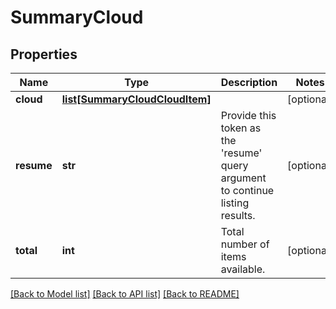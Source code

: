 # SummaryCloud

## Properties
Name | Type | Description | Notes
------------ | ------------- | ------------- | -------------
**cloud** | [**list[SummaryCloudCloudItem]**](SummaryCloudCloudItem.md) |  | [optional] 
**resume** | **str** | Provide this token as the &#39;resume&#39; query argument to continue listing results. | [optional] 
**total** | **int** | Total number of items available. | [optional] 

[[Back to Model list]](../README.md#documentation-for-models) [[Back to API list]](../README.md#documentation-for-api-endpoints) [[Back to README]](../README.md)


